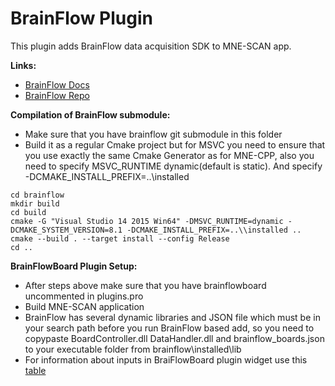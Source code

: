 # BrainFlow Plugin

This plugin adds BrainFlow data acquisition SDK to MNE-SCAN app.

**Links:**

* [BrainFlow Docs](https://brainflow.readthedocs.io/en/stable/)
* [BrainFlow Repo](https://github.com/Andrey1994/brainflow)

**Compilation of BrainFlow submodule:**

* Make sure that you have brainflow git submodule in this folder
* Build it as a regular Cmake project but for MSVC you need to ensure that you use exactly the same Cmake Generator as for MNE-CPP, also you need to specify MSVC_RUNTIME dynamic(default is static). And specify -DCMAKE_INSTALL_PREFIX=..\installed

```
cd brainflow
mkdir build
cd build
cmake -G "Visual Studio 14 2015 Win64" -DMSVC_RUNTIME=dynamic -DCMAKE_SYSTEM_VERSION=8.1 -DCMAKE_INSTALL_PREFIX=..\\installed ..
cmake --build . --target install --config Release
cd ..
```

**BrainFlowBoard Plugin Setup:**

* After steps above make sure that you have brainflowboard uncommented in plugins.pro
* Build MNE-SCAN application
* BrainFlow has several dynamic libraries and JSON file which must be in your search path before you run BrainFlow based add, so you need to copypaste BoardController.dll DataHandler.dll and brainflow_boards.json to your executable folder from brainflow\installed\lib
* For information about inputs in BraiFlowBoard plugin widget use this [table](https://brainflow.readthedocs.io/en/stable/SupportedBoards.html)
